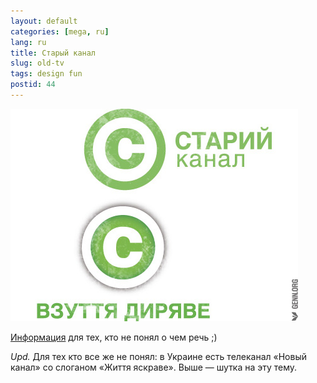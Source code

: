 ```yaml
---
layout: default
categories: [mega, ru]
lang: ru
title: Старый канал
slug: old-tv
tags: design fun 
postid: 44
---
```

<img src='/o_O/old-tv/oldchannel.jpg' alt='oldchannel.jpg' width="460" height="340" />

<a href="http://novy.tv/about/logos.html">Информация</a> для тех, кто не понял о чем речь ;)

<i>Upd.</i> Для тех кто все же не понял: в Украине есть телеканал «Новый канал» со слоганом «Життя яскраве». Выше — шутка на эту тему.